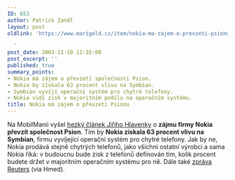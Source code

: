 ```yaml
---
ID: 653
author: Patrick Zandl
layout: post
oldlink: 'https://www.marigold.cz/item/nokia-ma-zajem-o-prevzeti-psionu

  '
post_date: 2003-11-10 11:35:00
post_excerpt: ''
published: true
summary_points:
- Nokia má zájem o převzetí společnosti Psion.
- Nokia by získala 63 procent vlivu na Symbian.
- Symbian vyvíjí operační systém pro chytré telefony.
- Nokia vidí zisk v majoritním podílu na operačním systému.
title: Nokia má zájem o převzetí Psionu
---
```


Na MobilManii vyšel <A href="http://www.mobilmania.cz/Zpravy/Ar.asp?ARI=105718&amp;CAI=2140" target=_blank>hezký článek Jiřiho Hlavenky</A> o <STRONG>zájmu firmy Nokia převzít společnost Psion</STRONG>. Tím by <STRONG>Nokia získala 63 procent vlivu na Symbian</STRONG>, firmu vyvíjející operační systém pro chytré telefony. Jak by ne, Nokia prodává stejně chytrých telefonů, jako všichni ostatní výrobci a sama Nokia říká: v budoucnu bude zisk z telefonů definován tím, kolik procent budete držet v majoritním operačním systému pro ně. Dále také <A href="http://www.mobilmania.cz/Zpravy/Ar.asp?ARI=105718&amp;CAI=2140" target=_blank>zpráva Reuters</A>&#160;(via Hmed).
